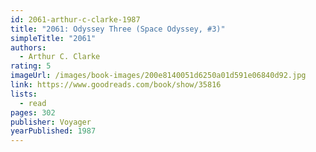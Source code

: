 ```yaml
---
id: 2061-arthur-c-clarke-1987
title: "2061: Odyssey Three (Space Odyssey, #3)"
simpleTitle: "2061"
authors:
  - Arthur C. Clarke
rating: 5
imageUrl: /images/book-images/200e8140051d6250a01d591e06840d92.jpg
link: https://www.goodreads.com/book/show/35816
lists:
  - read
pages: 302
publisher: Voyager
yearPublished: 1987
---
```

